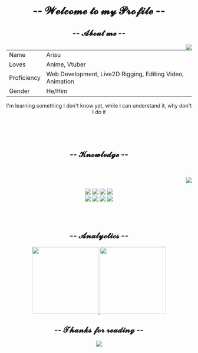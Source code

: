 <body>
  <center>
<h1 align="center">-- 𝓦𝓮𝓵𝓬𝓸𝓶𝓮 𝓽𝓸 𝓶𝔂 𝓟𝓻𝓸𝓯𝓲𝓵𝓮 --</h1>
<div>  
<h2 align="center">-- 𝓐𝓫𝓸𝓾𝓽 𝓶𝓮 --</h2>
  <div align="center">
<img src="https://tenor.com/bTfot.gif" align="right">
  </div>
<table id="table_01">
		<tr>
			<td>Name</td>
			<td>Arisu</td>
		</tr>
		<tr> 
			<td>Loves</td>
			<td>Anime, Vtuber</td>
		</tr>
		<tr>
			<td>Proficiency</td>
			<td>Web Development, Live2D Rigging, Editing Video, Animation</td>
		</tr>
		<tr>
			<td>Gender</td>
			<td>He/Him</td>
		</tr>
</table>
<p>I'm learning something I don't know yet, while I can understand it, why don't I do it </p>
<br><br><br>
</div>
<div>
<h2 align="center">-- 𝓚𝓷𝓸𝔀𝓵𝓮𝓭𝓰𝓮 --</h2>
 <br>
<p>
  <div align="center">
<img src="https://tenor.com/b1IH9.gif" align="right">
  </div>
</div>
<div>
  <br>
<p align="center">
<img src="https://img.shields.io/badge/Adobe%20after%20affects-CF96FD?style=for-the-badge&logo=Adobe%20after%20effects&logoColor=white"/> 
<img src="https://img.shields.io/badge/Adobe%20Photoshop-31A8FF?style=for-the-badge&logo=Adobe%20Photoshop&logoColor=white">
<img src="https://img.shields.io/badge/html5%20-%23E34F26.svg?&style=for-the-badge&logo=html5&logoColor=white"/> 
<img src="https://img.shields.io/badge/css3%20-%231572B6.svg?&style=for-the-badge&logo=css3&logoColor=white"/><br>
<img src="https://img.shields.io/badge/PHP-777BB4?style=for-the-badge&logo=php&logoColor=white"/>
<img src="https://img.shields.io/badge/Python-14354C?style=for-the-badge&logo=python&logoColor=white"/>
<img src="https://img.shields.io/badge/javascript%20-%23323330.svg?&style=for-the-badge&logo=javascript&logoColor=%23F7DF1E"/>
<img src="https://img.shields.io/badge/git%20-%23F05033.svg?&style=for-the-badge&logo=git&logoColor=white"/> <br><br>
</p>
<br>
<div>  
<h2 align="center">-- 𝓐𝓷𝓪𝓵𝔂𝓬𝓽𝓲𝓬𝓼 --</h2>
<p align="center">
<a href="https://github.com/Arisutidesu">
  <img height="180em" src="https://github-readme-stats-eight-theta.vercel.app/api?username=Arisutidesu&show_icons=true&theme=algolia&include_all_commits=true&count_private=true"/>
  <img height="180em" src="https://github-readme-stats-eight-theta.vercel.app/api/top-langs/?username=Arisutidesu&layout=compact&langs_count=8&theme=algolia"/>
</a>
</p>
</div>
<div>
<h2 align="center">-- 𝓣𝓱𝓪𝓷𝓴𝓼 𝓯𝓸𝓻 𝓻𝓮𝓪𝓭𝓲𝓷𝓰 --</h2>
<div align="center">
<img src="https://tenor.com/cwyYZAc87Ja.gif">
</div>
<br>
</div>
</div>
    </center>
</body>
